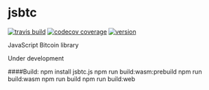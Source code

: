 # jsbtc

[![travis build](https://img.shields.io/travis/bitaps-com/jsbtc?style=plastic)](https://travis-ci.org/bitaps-com/jsbtc)
[![codecov coverage](https://img.shields.io/codecov/c/github/bitaps-com/jsbtc/beta?style=plastic)](https://codecov.io/gh/bitaps-com/jsbtc/branch/beta)
[![version](https://img.shields.io/npm/v/jsbitcoin/beta?style=plastic)](https://www.npmjs.com/package/jsbitcoin/v/1.0.0-beta.1)


JavaScript Bitcoin library


Under development

####Build:
    npm install jsbtc.js
    npm run build:wasm:prebuild
    npm run build:wasm
    npm run build
    npm run build:web
 
